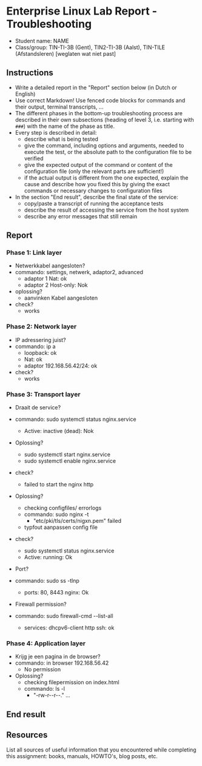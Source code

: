 # Enterprise Linux Lab Report - Troubleshooting

- Student name: NAME
- Class/group: TIN-TI-3B (Gent), TIN2-TI-3B (Aalst), TIN-TILE (Afstandsleren) [weglaten wat niet past]

## Instructions

- Write a detailed report in the "Report" section below (in Dutch or English)
- Use correct Markdown! Use fenced code blocks for commands and their output, terminal transcripts, ...
- The different phases in the bottom-up troubleshooting process are described in their own subsections (heading of level 3, i.e. starting with `###`) with the name of the phase as title.
- Every step is described in detail:
    - describe what is being tested
    - give the command, including options and arguments, needed to execute the test, or the absolute path to the configuration file to be verified
    - give the expected output of the command or content of the configuration file (only the relevant parts are sufficient!)
    - if the actual output is different from the one expected, explain the cause and describe how you fixed this by giving the exact commands or necessary changes to configuration files
- In the section "End result", describe the final state of the service:
    - copy/paste a transcript of running the acceptance tests
    - describe the result of accessing the service from the host system
    - describe any error messages that still remain

## Report

### Phase 1: Link layer
- Netwerkkabel aangesloten?
- commando: settings, netwerk, adaptor2, advanced
	- adaptor 1 Nat: ok
	- adaptor 2 Host-only: Nok
- oplossing? 
	- aanvinken Kabel aangesloten
- check?
	- works

### Phase 2: Network layer
- IP adressering juist?
- commando: ip a
	- loopback: ok
	- Nat: ok
	- adaptor 192.168.56.42/24: ok
- check?
	- works
	
### Phase 3: Transport layer
- Draait de service?
- commando: sudo systemctl status nginx.service
	- Active: inactive (dead): Nok
- Oplossing?
	- sudo systemctl start nginx.service
	- sudo systemctl enable nginx.service
	
- check?
	- failed to start the nginx http
- Oplossing?
	- checking configfiles/ errorlogs
	- commando: sudo nginx -t
		- "etc/pki/tls/certs/nigxn.pem" failed
	- typfout aanpassen config file
- check?
	- sudo systemctl status nginx.service
	- Active: running: Ok

- Port?
- commando: sudo ss -tlnp
	- ports: 80, 8443 nginx: Ok

- Firewall permission?
- commando: sudo firewall-cmd --list-all
	- services: dhcpv6-client http ssh: ok
	
	
### Phase 4: Application layer
- Krijg je een pagina in de browser?
- commando: in browser 192.168.56.42
	- No permission
- Oplossing?
	- checking filepermission on index.html
	- commando: ls -l
		- "-rw-r--r--."
...

## End result



## Resources

List all sources of useful information that you encountered while completing this assignment: books, manuals, HOWTO's, blog posts, etc.
